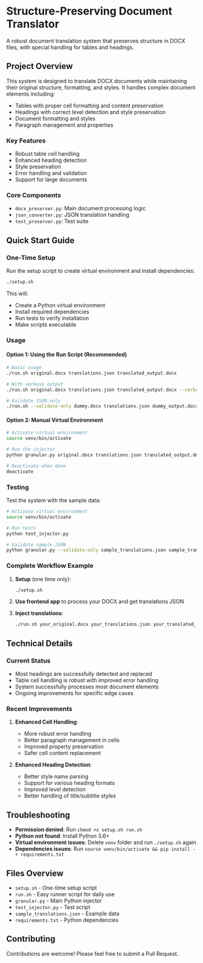# Structure-Preserving Document Translator

A robust document translation system that preserves structure in DOCX files, with special handling for tables and headings.

## Project Overview

This system is designed to translate DOCX documents while maintaining their original structure, formatting, and styles. It handles complex document elements including:

- Tables with proper cell formatting and content preservation
- Headings with correct level detection and style preservation
- Document formatting and styles
- Paragraph management and properties

### Key Features

- Robust table cell handling
- Enhanced heading detection
- Style preservation
- Error handling and validation
- Support for large documents

### Core Components

- `docx_preserver.py`: Main document processing logic
- `json_converter.py`: JSON translation handling
- `test_preserver.py`: Test suite

## Quick Start Guide

### One-Time Setup

Run the setup script to create virtual environment and install dependencies:

```bash
./setup.sh
```

This will:
- Create a Python virtual environment
- Install required dependencies
- Run tests to verify installation
- Make scripts executable

### Usage

#### Option 1: Using the Run Script (Recommended)

```bash
# Basic usage
./run.sh original.docx translations.json translated_output.docx

# With verbose output
./run.sh original.docx translations.json translated_output.docx --verbose

# Validate JSON only
./run.sh --validate-only dummy.docx translations.json dummy_output.docx
```

#### Option 2: Manual Virtual Environment

```bash
# Activate virtual environment
source venv/bin/activate

# Run the injector
python granular.py original.docx translations.json translated_output.docx

# Deactivate when done
deactivate
```

### Testing

Test the system with the sample data:

```bash
# Activate virtual environment
source venv/bin/activate

# Run tests
python test_injector.py

# Validate sample JSON
python granular.py --validate-only sample_translations.json sample_translations.json output.docx
```

### Complete Workflow Example

1. **Setup** (one time only):
   ```bash
   ./setup.sh
   ```

2. **Use frontend app** to process your DOCX and get translations JSON

3. **Inject translations**:
   ```bash
   ./run.sh your_original.docx your_translations.json your_translated_output.docx
   ```

## Technical Details

### Current Status

- Most headings are successfully detected and replaced
- Table cell handling is robust with improved error handling
- System successfully processes most document elements
- Ongoing improvements for specific edge cases

### Recent Improvements

1. **Enhanced Cell Handling**:
   - More robust error handling
   - Better paragraph management in cells
   - Improved property preservation
   - Safer cell content replacement

2. **Enhanced Heading Detection**:
   - Better style name parsing
   - Support for various heading formats
   - Improved level detection
   - Better handling of title/subtitle styles

## Troubleshooting

- **Permission denied**: Run `chmod +x setup.sh run.sh`
- **Python not found**: Install Python 3.6+ 
- **Virtual environment issues**: Delete `venv` folder and run `./setup.sh` again
- **Dependencies issues**: Run `source venv/bin/activate && pip install -r requirements.txt`

## Files Overview

- `setup.sh` - One-time setup script
- `run.sh` - Easy runner script for daily use
- `granular.py` - Main Python injector
- `test_injector.py` - Test script
- `sample_translations.json` - Example data
- `requirements.txt` - Python dependencies

## Contributing

Contributions are welcome! Please feel free to submit a Pull Request.